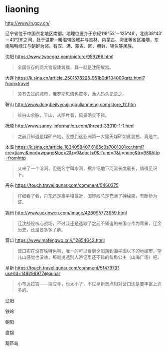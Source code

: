 # liaoning

http://www.ln.gov.cn/

辽宁省位于中国东北地区南部。地理位置介于东经118°53′－125°46′，北纬38°43′－43°26′之间，处于温带－暖温带区域并与吉林、内蒙古、河北等省区接壤，东南隔鸭绿江与朝鲜为邻。有汉、满、蒙古、回、朝鲜、锡伯等民族。

沈阳 https://www.twoeggz.com/picture/959266.html

> 全国仅存的两大宫殿建筑群，其一就是沈阳故宫。

大连 https://k.sina.cn/article_2501578225_951b0df104000qrtz.html?from=travel

> 没有去过的城市，俄罗斯风情也蛮多，渔人码头记录之。

鞍山 http://www.dongbeilvyoujingqulianmeng.com/store_12.htm

> 长白山余脉，千山，从图片看，风景确实不错。

抚顺 http://www.sunny-information.com/thread-33010-1-1.html

> 之前只知道是煤矿产地，没想到这亚洲第一大露天煤矿如此震撼，真是牛。

本溪 https://k.sina.cn/article_1634058407_6165c0a7001001xcr.html?cre=tianyi&mod=wpage&loc=2&r=0&doct=0&rfunc=0&tj=none&tr=98&http=fromhttp

> 又来了一个溶洞，但是名字叫水洞，据介绍地下河流长度最长，值得见识下。

丹东 https://touch.travel.qunar.com/comment/5460375

> 仔细看了看，丹东还是离平壤最近，国界线总是充满了神秘感，有断桥为证。

锦州 http://www.ucxinwen.com/image/426095773959.html

> 辽沈战役核心战场，不过我还是选取了之前不知道的奉国寺作为背景，辽金历史，还是要多多了解。

营口 https://www.mafengwo.cn/i/12854642.html

> 营口实在没有啥特色啊，唯一的可以看到夕阳落到海平面以下的地级市，望儿山感觉也没啥，那就挑选别人游记里还不错的鲅鱼公主（山海广场）吧。

阜新 https://touch.travel.qunar.com/comment/5147979?userId=149298977@qunar

> 小布达拉宫——瑞应寺，也太小了，不过阜新景点相对营口还是要丰富上许多的。

辽阳

铁岭

朝阳

盘锦

葫芦岛